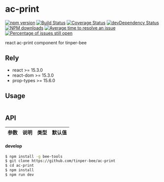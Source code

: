 # ac-print

[![npm version](https://img.shields.io/npm/v/ac-print.svg)](https://www.npmjs.com/package/ac-print)
[![Build Status](https://img.shields.io/travis/tinper-bee/ac-print/master.svg)](https://travis-ci.org/tinper-bee/ac-print)
[![Coverage Status](https://coveralls.io/repos/github/tinper-bee/ac-print/badge.svg?branch=master)](https://coveralls.io/github/tinper-bee/ac-print?branch=master)
[![devDependency Status](https://img.shields.io/david/dev/tinper-bee/ac-print.svg)](https://david-dm.org/tinper-bee/ac-print#info=devDependencies)
[![NPM downloads](http://img.shields.io/npm/dm/ac-print.svg?style=flat)](https://npmjs.org/package/ac-print)
[![Average time to resolve an issue](http://isitmaintained.com/badge/resolution/tinper-bee/ac-print.svg)](http://isitmaintained.com/project/tinper-bee/ac-print "Average time to resolve an issue")
[![Percentage of issues still open](http://isitmaintained.com/badge/open/tinper-bee/ac-print.svg)](http://isitmaintained.com/project/tinper-bee/ac-print "Percentage of issues still open")



react ac-print component for tinper-bee

## Rely

- react >= 15.3.0
- react-dom >= 15.3.0
- prop-types >= 15.6.0

## Usage

```js


```



## API

|参数|说明|类型|默认值|
|:--|:---:|:--:|---:|

#### develop

```sh
$ npm install -g bee-tools
$ git clone https://github.com/tinper-bee/ac-print
$ cd ac-print
$ npm install
$ npm run dev
```
